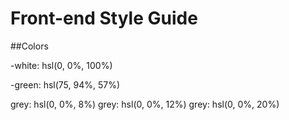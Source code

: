 # Front-end Style Guide
##Colors

-white: hsl(0, 0%, 100%)

-green: hsl(75, 94%, 57%)

grey: hsl(0, 0%, 8%)
grey: hsl(0, 0%, 12%)
grey: hsl(0, 0%, 20%)

